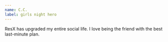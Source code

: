 ```yaml
---
name: C.C.
label: girls night hero
---
```


ResX has upgraded my entire social life. I love being the friend with the best last-minute plan.
